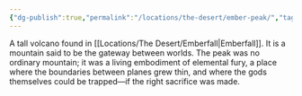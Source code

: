 ```yaml
---
{"dg-publish":true,"permalink":"/locations/the-desert/ember-peak/","tags":["Location","Unexplored"],"updated":"2025-01-14T21:03:47.562+00:00"}
---
```


 A tall volcano found in [[Locations/The Desert/Emberfall\|Emberfall]]. It is a mountain said to be the gateway between worlds. The peak was no ordinary mountain; it was a living embodiment of elemental fury, a place where the boundaries between planes grew thin, and where the gods themselves could be trapped—if the right sacrifice was made.